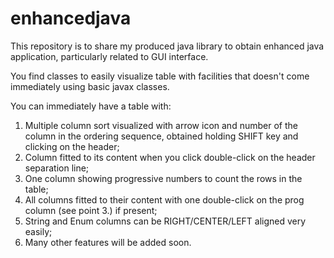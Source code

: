 # enhancedjava
This repository is to share my produced java library to obtain enhanced java application, particularly related to GUI interface.

You find classes to easily visualize table with facilities that doesn't come immediately using basic javax classes.

You can immediately have a table with:
1. Multiple column sort visualized with arrow icon and number of the column in the ordering sequence, obtained holding SHIFT key and clicking on the header;
2. Column fitted to its content when you click double-click on the header separation line;
3. One column showing progressive numbers to count the rows in the table;
4. All columns fitted to their content with one double-click on the prog column (see point 3.) if present;
5. String and Enum columns can be RIGHT/CENTER/LEFT aligned very easily;
6. Many other features will be added soon.
